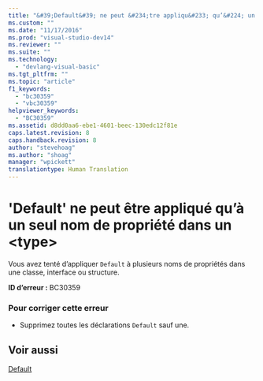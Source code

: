 ```yaml
---
title: "&#39;Default&#39; ne peut &#234;tre appliqu&#233; qu’&#224; un seul nom de propri&#233;t&#233; dans un &lt;type&gt; | Microsoft Docs"
ms.custom: ""
ms.date: "11/17/2016"
ms.prod: "visual-studio-dev14"
ms.reviewer: ""
ms.suite: ""
ms.technology: 
  - "devlang-visual-basic"
ms.tgt_pltfrm: ""
ms.topic: "article"
f1_keywords: 
  - "bc30359"
  - "vbc30359"
helpviewer_keywords: 
  - "BC30359"
ms.assetid: d8dd0aa6-ebe1-4601-beec-130edc12f81e
caps.latest.revision: 8
caps.handback.revision: 8
author: "stevehoag"
ms.author: "shoag"
manager: "wpickett"
translationtype: Human Translation
---
```

# &#39;Default&#39; ne peut &#234;tre appliqu&#233; qu’&#224; un seul nom de propri&#233;t&#233; dans un &lt;type&gt;
Vous avez tenté d’appliquer `Default` à plusieurs noms de propriétés dans une classe, interface ou structure.  
  
 **ID d’erreur :** BC30359  
  
### Pour corriger cette erreur  
  
-   Supprimez toutes les déclarations `Default` sauf une.  
  
## Voir aussi  
 [Default](../../visual-basic/language-reference/modifiers/default.md)